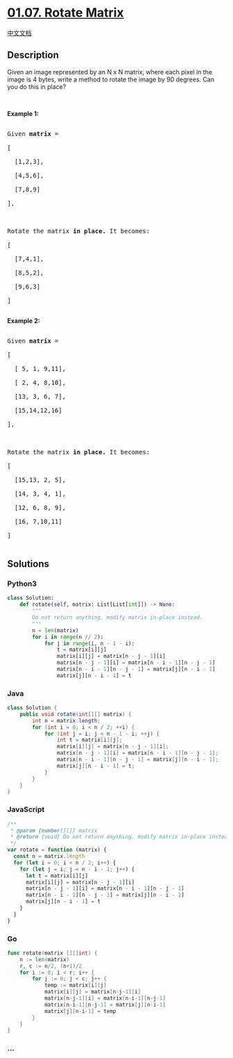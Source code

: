# [01.07. Rotate Matrix](https://leetcode.cn/problems/rotate-matrix-lcci)

[中文文档](/lcci/01.07.Rotate%20Matrix/README.md)

## Description

<p>Given an image represented by an N x N matrix, where each pixel in the image is 4 bytes, write a method to rotate the image by 90 degrees. Can you do this in place?</p>

<p>&nbsp;</p>

<p><strong>Example 1:</strong></p>

<pre>

Given <strong>matrix</strong> =

[

  [1,2,3],

  [4,5,6],

  [7,8,9]

],



Rotate the matrix <strong>in place. </strong>It becomes:

[

  [7,4,1],

  [8,5,2],

  [9,6,3]

]

</pre>

<p><strong>Example 2:</strong></p>

<pre>

Given <strong>matrix</strong> =

[

  [ 5, 1, 9,11],

  [ 2, 4, 8,10],

  [13, 3, 6, 7],

  [15,14,12,16]

],



Rotate the matrix <strong>in place. </strong>It becomes:

[

  [15,13, 2, 5],

  [14, 3, 4, 1],

  [12, 6, 8, 9],

  [16, 7,10,11]

]

</pre>

## Solutions

<!-- tabs:start -->

### **Python3**

```python
class Solution:
    def rotate(self, matrix: List[List[int]]) -> None:
        """
        Do not return anything, modify matrix in-place instead.
        """
        n = len(matrix)
        for i in range(n // 2):
            for j in range(i, n - 1 - i):
                t = matrix[i][j]
                matrix[i][j] = matrix[n - j - 1][i]
                matrix[n - j - 1][i] = matrix[n - i - 1][n - j - 1]
                matrix[n - i - 1][n - j - 1] = matrix[j][n - i - 1]
                matrix[j][n - i - 1] = t
```

### **Java**

```java
class Solution {
    public void rotate(int[][] matrix) {
        int n = matrix.length;
        for (int i = 0; i < n / 2; ++i) {
            for (int j = i; j < n - 1 - i; ++j) {
                int t = matrix[i][j];
                matrix[i][j] = matrix[n - j - 1][i];
                matrix[n - j - 1][i] = matrix[n - i - 1][n - j - 1];
                matrix[n - i - 1][n - j - 1] = matrix[j][n - i - 1];
                matrix[j][n - i - 1] = t;
            }
        }
    }
}
```

### **JavaScript**

```js
/**
 * @param {number[][]} matrix
 * @return {void} Do not return anything, modify matrix in-place instead.
 */
var rotate = function (matrix) {
  const n = matrix.length
  for (let i = 0; i < n / 2; i++) {
    for (let j = i; j < n - i - 1; j++) {
      let t = matrix[i][j]
      matrix[i][j] = matrix[n - j - 1][i]
      matrix[n - j - 1][i] = matrix[n - i - 1][n - j - 1]
      matrix[n - i - 1][n - j - 1] = matrix[j][n - i - 1]
      matrix[j][n - i - 1] = t
    }
  }
}
```

### **Go**

```go
func rotate(matrix [][]int) {
	n := len(matrix)
	r, c := n/2, (n+1)/2
	for i := 0; i < r; i++ {
		for j := 0; j < c; j++ {
			temp := matrix[i][j]
			matrix[i][j] = matrix[n-j-1][i]
			matrix[n-j-1][i] = matrix[n-i-1][n-j-1]
			matrix[n-i-1][n-j-1] = matrix[j][n-i-1]
			matrix[j][n-i-1] = temp
		}
	}
}
```

### **...**

```

```

<!-- tabs:end -->

